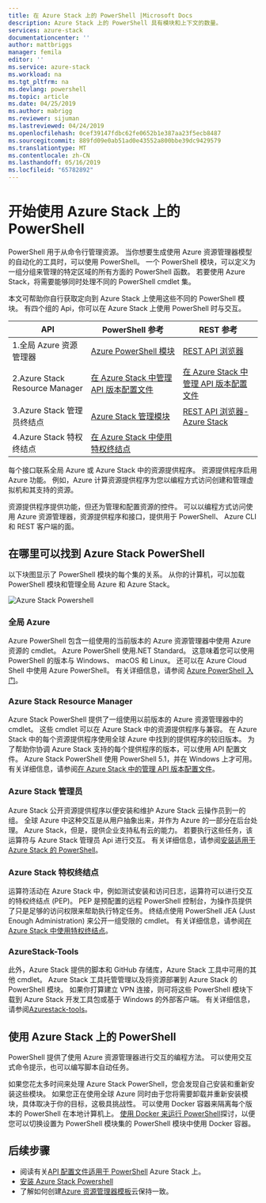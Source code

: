 ```yaml
---
title: 在 Azure Stack 上的 PowerShell |Microsoft Docs
description: Azure Stack 上的 PowerShell 具有模块和上下文的数量。
services: azure-stack
documentationcenter: ''
author: mattbriggs
manager: femila
editor: ''
ms.service: azure-stack
ms.workload: na
ms.tgt_pltfrm: na
ms.devlang: powershell
ms.topic: article
ms.date: 04/25/2019
ms.author: mabrigg
ms.reviewer: sijuman
ms.lastreviewed: 04/24/2019
ms.openlocfilehash: 0cef39147fdbc62fe0652b1e387aa23f5ecb8487
ms.sourcegitcommit: 889fd09e0ab51ad0e43552a800bbe39dc9429579
ms.translationtype: MT
ms.contentlocale: zh-CN
ms.lasthandoff: 05/16/2019
ms.locfileid: "65782892"
---
```

# <a name="get-started-with-powershell-on-azure-stack"></a>开始使用 Azure Stack 上的 PowerShell

PowerShell 用于从命令行管理资源。 当你想要生成使用 Azure 资源管理器模型的自动化的工具时，可以使用 PowerShell。 一个 PowerShell 模块，可以定义为一组分组来管理的特定区域的所有方面的 PowerShell 函数。 若要使用 Azure Stack，将需要能够同时处理不同的 PowerShell cmdlet 集。

本文可帮助你自行获取定向到 Azure Stack 上使用这些不同的 PowerShell 模块。 有四个组的 Api，你可以在 Azure Stack 上使用 PowerShell 时与交互。

| API | PowerShell 参考 | REST 参考 |
| --- | --- | --- |
| 1.全局 Azure 资源管理器 | [Azure PowerShell 模块](https://github.com/Azure/azure-powershell/blob/master/documentation/azure-powershell-modules.md) | [REST API 浏览器](https://docs.microsoft.com/rest/api/) |
| 2.Azure Stack Resource Manager | [在 Azure Stack 中管理 API 版本配置文件](azure-stack-version-profiles.md) | [在 Azure Stack 中管理 API 版本配置文件](azure-stack-version-profiles.md) |
| 3.Azure Stack 管理员终结点 | [Azure Stack 管理模块](https://docs.microsoft.com/powershell/azure/azure-stack/overview) | [REST API 浏览器-Azure Stack](https://docs.microsoft.com/rest/api/?term=Azure%20Azure%20Stack%20Admin) |
| 4.Azure Stack 特权终结点 | [在 Azure Stack 中使用特权终结点](../operator/azure-stack-privileged-endpoint.md) | |

每个接口联系全局 Azure 或 Azure Stack 中的资源提供程序。 资源提供程序启用 Azure 功能。 例如，Azure 计算资源提供程序为您以编程方式访问创建和管理虚拟机和其支持的资源。

资源提供程序提供功能，但还为管理和配置资源的控件。 可以以编程方式访问使用 Azure 资源管理器，资源提供程序和接口，提供用于 PowerShell、 Azure CLI 和 REST 客户端的面。

## <a name="where-to-find-azure-stack-powershell"></a>在哪里可以找到 Azure Stack PowerShell

以下块图显示了 PowerShell 模块的每个集的关系。 从你的计算机，可以加载 PowerShell 模块和管理全局 Azure 和 Azure Stack。

![Azure Stack Powershell](media/azure-stack-powershell-overview/Azure-Stack-PowerShell.png)

### <a name="global-azure"></a>全局 Azure

Azure PowerShell 包含一组使用的当前版本的 Azure 资源管理器中使用 Azure 资源的 cmdlet。 Azure PowerShell 使用.NET Standard。 这意味着您可以使用 PowerShell 的版本与 Windows、 macOS 和 Linux。 还可以在 Azure Cloud Shell 中使用 Azure PowerShell。 有关详细信息，请参阅 [Azure PowerShell 入门](https://docs.microsoft.com/powershell/azure/get-started-azureps)。

### <a name="azure-stack-resource-manager"></a>Azure Stack Resource Manager

Azure Stack PowerShell 提供了一组使用以前版本的 Azure 资源管理器中的 cmdlet。 这些 cmdlet 可以在 Azure Stack 中的资源提供程序与兼容。 在 Azure Stack 中的每个资源提供程序使用全球 Azure 中找到的提供程序的较旧版本。 为了帮助你协调 Azure Stack 支持的每个提供程序的版本，可以使用 API 配置文件。 Azure Stack PowerShell 使用 PowerShell 5.1，并在 Windows 上才可用。 有关详细信息，请参阅[在 Azure Stack 中的管理 API 版本配置文件](azure-stack-version-profiles.md)。

### <a name="azure-stack-administrator"></a>Azure Stack 管理员

Azure Stack 公开资源提供程序以便安装和维护 Azure Stack 云操作员到一的组。 全球 Azure 中这种交互是从用户抽象出来，并作为 Azure 的一部分在后台处理。 Azure Stack，但是，提供企业支持私有云的能力。 若要执行这些任务，该运算符与 Azure Stack 管理员 Api 进行交互。 有关详细信息，请参阅[安装适用于 Azure Stack 的 PowerShell](../operator/azure-stack-powershell-install.md)。

### <a name="azure-stack-privileged-endpoint"></a>Azure Stack 特权终结点

运算符活动在 Azure Stack 中，例如测试安装和访问日志，运算符可以进行交互的特权终结点 (PEP)。 PEP 是预配置的远程 PowerShell 控制台，为操作员提供了只是足够的访问权限来帮助执行特定任务。 终结点使用 PowerShell JEA (Just Enough Administration) 来公开一组受限的 cmdlet。 有关详细信息，请参阅[在 Azure Stack 中使用特权终结点](../operator/azure-stack-privileged-endpoint.md)。

### <a name="azurestack-tools"></a>AzureStack-Tools

此外，Azure Stack 提供的脚本和 GitHub 存储库，Azure Stack 工具中可用的其他 cmdlet。 Azure Stack 工具托管管理以及将资源部署到 Azure Stack 的 PowerShell 模块。 如果你打算建立 VPN 连接，则可将这些 PowerShell 模块下载到 Azure Stack 开发工具包或基于 Windows 的外部客户端。 有关详细信息，请参阅[Azurestack-tools](https://github.com/Azure/AzureStack-Tools)。

## <a name="working-with-powershell-on-azure-stack"></a>使用 Azure Stack 上的 PowerShell

PowerShell 提供了使用 Azure 资源管理器进行交互的编程方法。 可以使用交互式命令提示，也可以编写脚本自动任务。

如果您花太多时间来处理 Azure Stack PowerShell，您会发现自己安装和重新安装这些模块。 如果您正在使用全球 Azure 同时由于您将需要卸载并重新安装模块，具体取决于你的目标，这极具挑战性。 可以使用 Docker 容器来隔离每个版本的 PowerShell 在本地计算机上。 [使用 Docker 来运行 PowerShell](azure-stack-powershell-user-docker.md)探讨，以便您可以切换设置为 PowerShell 模块集的 PowerShell 模块中使用 Docker 容器。


## <a name="next-steps"></a>后续步骤

- 阅读有关[API 配置文件适用于 PowerShell](azure-stack-version-profiles.md) Azure Stack 上。
- [安装 Azure Stack Powershell](../operator/azure-stack-powershell-install.md)
- 了解如何创建[Azure 资源管理器模板](azure-stack-develop-templates.md)云保持一致。